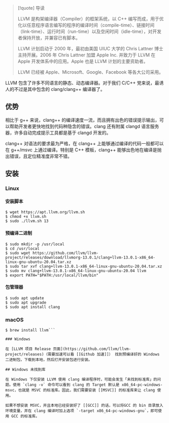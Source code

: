 > [!quote] 导读
> 
> LLVM 是构架编译器（Compiler）的框架系统，以 C++ 编写而成，用于优化以任意程序语言编写的程序的编译时间（compile-time）、链接时间（link-time）、运行时间（run-time）以及空闲时间（idle-time），对开发者保持开放，并兼容已有脚本。
> 
> LLVM 计划启动于 2000 年，最初由美国 UIUC 大学的 Chris Lattner 博士主持开展。2006 年 Chris Lattner 加盟 Apple Inc. 并致力于 LLVM 在 Apple 开发体系中的应用。Apple 也是 LLVM 计划的主要资助者。
> 
> LLVM 已经被 Apple、Microsoft、Google、Facebook 等各大公司采用。

LLVM 包含了许多不同语言的静态、动态编译器。对于我们 C/C++ 党来说，最诱人的不过是其中包含的 clang/clang++ 编译器了。

## 优势

相比于 g++ 来说，clang++ 的编译速度一流，而且拥有出色的错误提示输出，可以帮助开发者更快地找到代码种隐含的错误。clang 还有附属 clangd 语言服务器，许多自动完成提示工具都是基于 clangd 开发的。

clang++ 对语法的要求最为严格，在 clang++ 上能够通过编译的代码一般都可以在 g++/msvc 上通过编译。特别是 C++ 模板，clang++ 能够出色地在编译是抛出错误，且定位精准度非常不错。

## 安装

### Linux

#### 安装脚本

```shell
$ wget https://apt.llvm.org/llvm.sh
$ chmod +x llvm.sh
$ sudo ./llvm.sh 13
```

#### 预编译二进制

```shell
$ sudo mkdir -p /usr/local
$ cd /usr/local
$ sudo wget https://github.com/llvm/llvm-project/releases/download/llvmorg-13.0.1/clang+llvm-13.0.1-x86_64-linux-gnu-ubuntu-20.04.tar.xz
$ sudo tar xvf clang+llvm-13.0.1-x86_64-linux-gnu-ubuntu-20.04.tar.xz
$ sudo mv clang+llvm-13.0.1-x86_64-linux-gnu-ubuntu-20.04 llvm
$ export PATH="$PATH:/usr/local/llvm/bin"
```

#### 包管理器

```shell
$ sudo apt update
$ sudo apt upgrade
$ sudo apt install clang
```

### macOS

```shell
$ brew install llvm```

### Windows

在 [LLVM 项目 Release 页面](https://github.com/llvm/llvm-project/releases)（需要加速可以看 [[Github 加速]]） 找到预编译好的 Windows 二进制包，下载到本地，然后打开安装包进行安装。

## Windows 未找到库

在 Windows 下仅安装 LLVM 使用 clang 编译程序时，可能会发生「未找到标准库」的问题。使用 `clang -v` 命令可以看到 clang 的 Target 默认是 x86_64-pc-windows-msvc，也就是 MSVC 的标准库。因此，我们需要安装 [[MSVC]] 的标准库来让 clang 使用。

如果不想安装 MSVC，并且本地已经安装好了 [[GCC]] 的话，可以将GCC 的 bin 目录放入环境变量，并在 clang 编译时加上选项 `-target x86_64-pc-windows-gnu`，即可使用 GCC 的标准库。